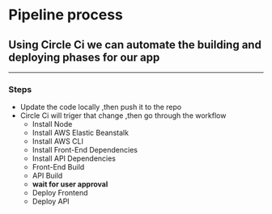 # Pipeline process
## Using Circle Ci  we can automate the building and deploying phases for our app
___
### Steps
- Update the code locally ,then push it to the repo
- Circle  Ci will triger that change ,then go through the workflow 
   -  Install Node
   -  Install AWS Elastic Beanstalk
   -  Install AWS CLI
   -  Install Front-End Dependencies
   -  Install API Dependencies
   -  Front-End Build
   -  API Build
   -  **wait for user approval**
   -  Deploy Frontend
   -  Deploy API